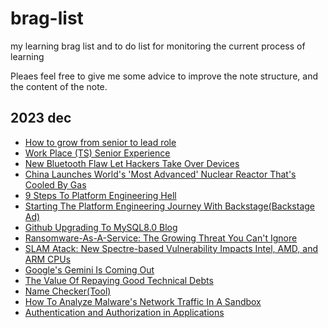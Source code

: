 # brag-list
my learning brag list and to do list for monitoring the current process of learning

Pleaes feel free to give me some advice to improve the note structure, and the content of the note.

## 2023 dec
- [How to grow from senior to lead role](./2023/dec/11/note.md#how-to-grow-from-senior-to-lead-role)
- [Work Place (TS) Senior Experience](./2023/dec/11/note.md#work-place-ts-senior-experience)
- [New Bluetooth Flaw Let Hackers Take Over Devices](./2023/dec/11/note.md#new-bluetooth-flaw-let-hackers-take-over-devices)
- [China Launches World's 'Most Advanced' Nuclear Reactor That's Cooled By Gas](./2023/dec/12/note.md#china-launches-worlds-most-advanced-nuclear-reactor-thats-cooled-by-gas-not-water)
- [9 Steps To Platform Engineering Hell](./2023/dec/12/note.md#9-steps-to-platform-engineering-hell)
- [Starting The Platform Engineering Journey With Backstage(Backstage Ad)](./2023/dec/12/note.md#starting-the-platform-engineering-journey-with-backstage)
- [Github Upgrading To MySQL8.0 Blog](./2023/dec/12/note.md#github-upgrading-to-mysql80-blog)
- [Ransomware-As-A-Service: The Growing Threat You Can't Ignore](./2023/dec/12/note.md#ransomware-as-a-service-the-growing-threat-you-cant-ignore)
- [SLAM Atack: New Spectre-based Vulnerability Impacts Intel, AMD, and ARM CPUs](./2023/dec/12/note.md#slam-atack-new-spectre-based-vulnerability-impacts-intel-amd-and-arm-cpus)
- [Google's Gemini Is Coming Out](./2023/dec/14/note.md#googles-gemini-is-coming-out)
- [The Value Of Repaying Good Technical Debts](./2023/dec/15/note.md#the-value-of-repaying-good-technical-debts)
- [Name Checker(Tool)](./2023/dec/15/note.md#name-checkertool)
- [How To Analyze Malware's Network Traffic In A Sandbox](./2023/dec/15/note.md#how-to-analyze-malwares-network-traffic-in-a-sandbox)
- [Authentication and Authorization in Applications](./2023/dec/22/note.md#authentication-and-authorization-in-applications)